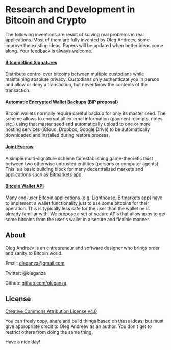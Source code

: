 Research and Development in Bitcoin and Crypto
==============================================

The following inventions are result of solving real problems in real applications. Most of them are fully invented by Oleg Andreev, some improve the existing ideas. Papers will be updated when better ideas come along. Your feedback is always welcome.

#### [Bitcoin Blind Signatures](BitcoinBlindSignatures.md)

Distribute control over bitcoins between multiple custodians while maintaining absolute privacy. Custodians only authenticate you in person and allow or deny a transaction, but never know the contents of the transaction.

#### [Automatic Encrypted Wallet Backups](AutomaticEncryptedWalletBackups.md) (BIP proposal)

Bitcoin wallets normally require careful backup for only its master seed. The scheme allows to encrypt all external information (payment receipts, notes etc.) using that master seed and automatically upload to one or more hosting services (iCloud, Dropbox, Google Drive) to be automatically downloaded and installed during restore process.

#### [Joint Escrow](JointEscrow.md)

A simple multi-signature scheme for establishing game-theoretic trust between two otherwise untrusted entitites (persons or computer agents). This is a basic building block for many decentralized markets and applications such as [Bitmarkets app](http://voluntary.net/bitmarkets/).

#### [Bitcoin Wallet API](BitcoinWalletAPI/core_spec.md)

Many end-user Bitcoin applications (e.g. [Lighthouse](https://www.vinumeris.com/lighthouse), [Bitmarkets app](http://voluntary.net/bitmarkets/)) have to implement a wallet functionality just to use some bitcoins for their operation. This is typically less safe for the user than the wallet he is already familiar with. We propose a set of secure APIs that allow apps to get some bitcoins from the user's wallet in a secure and flexible manner.



About
-----

Oleg Andreev is an entrepreneur and software designer who brings order and sanity to Bitcoin world.

Email: oleganza@gmail.com

Twitter: @oleganza

Github: [github.com/oleganza](https://github.com/oleganza)


License
-------

[Creative Commons Attribution License v4.0](http://creativecommons.org/licenses/by/4.0/)

You can freely copy, share and build things based on these ideas, but must give appropriate credit to Oleg Andreev as an author. You don't get to restrict others from doing the same thing.

Have a nice day!

